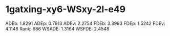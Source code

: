 # 1gatxing-xy6-WSxy-2l-e49

ADEb: 1.8291
ADEp: 0.7913
ADEv: 2.2754
FDEb: 3.3993
FDEp: 1.5242
FDEv: 4.1148
Rank: 986
WSADE: 1.3164
WSFDE: 2.4548